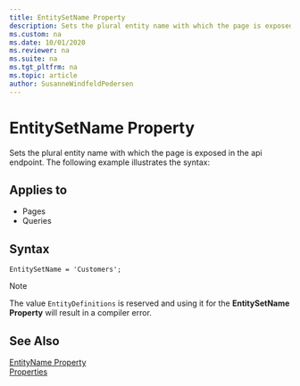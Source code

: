 ```yaml
---
title: EntitySetName Property
description: Sets the plural entity name with which the page is exposed in the api endpoint.
ms.custom: na
ms.date: 10/01/2020
ms.reviewer: na
ms.suite: na
ms.tgt_pltfrm: na
ms.topic: article
author: SusanneWindfeldPedersen
---
```


# EntitySetName Property

Sets the plural entity name with which the page is exposed in the api endpoint. The following example illustrates the syntax:
    
## Applies to  
  
- Pages    
- Queries  
 
## Syntax

```AL
EntitySetName = 'Customers';
```

> [!NOTE]
> The value `EntityDefinitions` is reserved and using it for the **EntitySetName Property** will result in a compiler error.

## See Also

[EntityName Property](devenv-entityname-property.md)  
[Properties](devenv-properties.md)  
